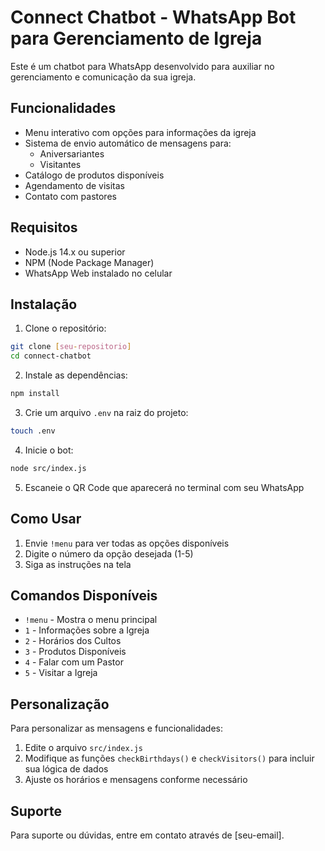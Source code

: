 # Connect Chatbot - WhatsApp Bot para Gerenciamento de Igreja

Este é um chatbot para WhatsApp desenvolvido para auxiliar no gerenciamento e comunicação da sua igreja.

## Funcionalidades

- Menu interativo com opções para informações da igreja
- Sistema de envio automático de mensagens para:
  - Aniversariantes
  - Visitantes
- Catálogo de produtos disponíveis
- Agendamento de visitas
- Contato com pastores

## Requisitos

- Node.js 14.x ou superior
- NPM (Node Package Manager)
- WhatsApp Web instalado no celular

## Instalação

1. Clone o repositório:
```bash
git clone [seu-repositorio]
cd connect-chatbot
```

2. Instale as dependências:
```bash
npm install
```

3. Crie um arquivo `.env` na raiz do projeto:
```bash
touch .env
```

4. Inicie o bot:
```bash
node src/index.js
```

5. Escaneie o QR Code que aparecerá no terminal com seu WhatsApp

## Como Usar

1. Envie `!menu` para ver todas as opções disponíveis
2. Digite o número da opção desejada (1-5)
3. Siga as instruções na tela

## Comandos Disponíveis

- `!menu` - Mostra o menu principal
- `1` - Informações sobre a Igreja
- `2` - Horários dos Cultos
- `3` - Produtos Disponíveis
- `4` - Falar com um Pastor
- `5` - Visitar a Igreja

## Personalização

Para personalizar as mensagens e funcionalidades:

1. Edite o arquivo `src/index.js`
2. Modifique as funções `checkBirthdays()` e `checkVisitors()` para incluir sua lógica de dados
3. Ajuste os horários e mensagens conforme necessário

## Suporte

Para suporte ou dúvidas, entre em contato através de [seu-email].
